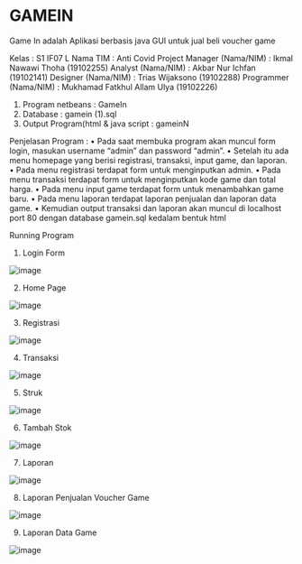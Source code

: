 # GAMEIN
Game In adalah Aplikasi berbasis java GUI untuk jual beli voucher game

Kelas				: S1 IF07 L
Nama TIM			: Anti Covid
Project Manager (Nama/NIM)	: Ikmal Nawawi Thoha (19102255)
Analyst (Nama/NIM)		: Akbar Nur Ichfan (19102141)
Designer (Nama/NIM)		: Trias Wijaksono (19102288)
Programmer (Nama/NIM)	: Mukhamad Fatkhul Allam Ulya (19102226)

1.	Program netbeans : GameIn
2.	Database : gamein (1).sql
3.	Output Program(html & java script : gameinN

Penjelasan Program :
•	Pada saat membuka program akan muncul form login, masukan username “admin” dan password “admin”. 
•	Setelah itu ada menu homepage yang berisi registrasi, transaksi, input game, dan laporan. 
•	Pada menu registrasi terdapat form untuk menginputkan admin. 
•	Pada menu transaksi terdapat form untuk menginputkan kode game dan total harga. 
•	Pada menu input game terdapat form untuk menambahkan game baru. 
•	Pada menu laporan terdapat laporan penjualan dan laporan data game.
•	Kemudian output transaksi dan laporan akan muncul di localhost port 80 dengan database gamein.sql kedalam bentuk html

Running Program
1.	Login Form

 ![image](https://user-images.githubusercontent.com/86052778/128698457-838941e6-5467-411f-86bc-3c2696a4324d.png)

2.	Home Page

 ![image](https://user-images.githubusercontent.com/86052778/128698494-2a5a1da4-9324-4e39-924c-b2c042812b33.png)

3.	Registrasi
 
 ![image](https://user-images.githubusercontent.com/86052778/128698538-b2e33166-dc17-4ee2-a1ea-c421bcd1f40e.png)

4.	Transaksi
 
 ![image](https://user-images.githubusercontent.com/86052778/128698567-64b9daf5-350f-4dba-a1a6-393e2159f43f.png)

5.	Struk

![image](https://user-images.githubusercontent.com/86052778/128698601-2f03785b-d5d1-434e-abdf-68e1c7a60baa.png)

6.	Tambah Stok

![image](https://user-images.githubusercontent.com/86052778/128698620-98c17593-efd4-4ef0-9aea-ae9b24d18b56.png)

7.	Laporan

![image](https://user-images.githubusercontent.com/86052778/128698629-03482847-d971-4954-bbd8-dc854aefc510.png)

8.	Laporan Penjualan Voucher Game
 
 ![image](https://user-images.githubusercontent.com/86052778/128698642-a65e338d-8be0-4abf-8d34-5a8a87675839.png)

9.	Laporan Data Game

![image](https://user-images.githubusercontent.com/86052778/128698657-58be130f-bf54-4273-955b-255ec61f5469.png)
